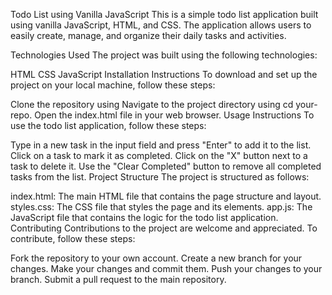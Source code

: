 Todo List using Vanilla JavaScript
This is a simple todo list application built using vanilla JavaScript, HTML, and CSS. The application allows users to easily create, manage, and organize their daily tasks and activities.

Technologies Used
The project was built using the following technologies:

HTML
CSS
JavaScript
Installation Instructions
To download and set up the project on your local machine, follow these steps:

Clone the repository using 
Navigate to the project directory using cd your-repo.
Open the index.html file in your web browser.
Usage Instructions
To use the todo list application, follow these steps:

Type in a new task in the input field and press "Enter" to add it to the list.
Click on a task to mark it as completed.
Click on the "X" button next to a task to delete it.
Use the "Clear Completed" button to remove all completed tasks from the list.
Project Structure
The project is structured as follows:

index.html: The main HTML file that contains the page structure and layout.
styles.css: The CSS file that styles the page and its elements.
app.js: The JavaScript file that contains the logic for the todo list application.
Contributing
Contributions to the project are welcome and appreciated. To contribute, follow these steps:

Fork the repository to your own account.
Create a new branch for your changes.
Make your changes and commit them.
Push your changes to your branch.
Submit a pull request to the main repository.
